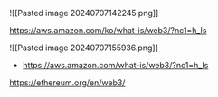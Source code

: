![[Pasted image 20240707142245.png]]

https://aws.amazon.com/ko/what-is/web3/?nc1=h_ls

![[Pasted image 20240707155936.png]]

- https://aws.amazon.com/what-is/web3/?nc1=h_ls

https://ethereum.org/en/web3/
